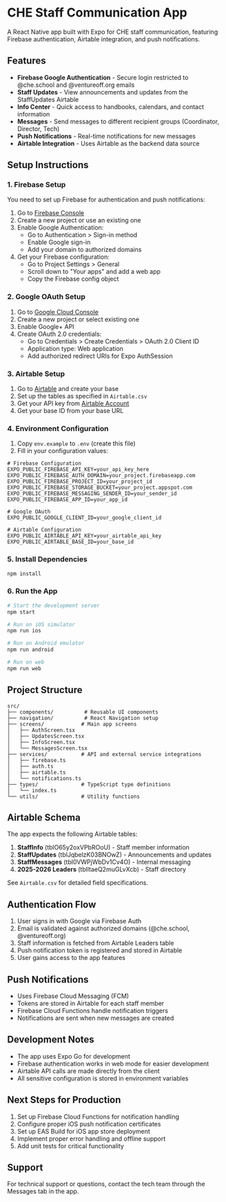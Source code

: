 # CHE Staff Communication App

A React Native app built with Expo for CHE staff communication, featuring Firebase authentication, Airtable integration, and push notifications.

## Features

- **Firebase Google Authentication** - Secure login restricted to @che.school and @ventureoff.org emails
- **Staff Updates** - View announcements and updates from the StaffUpdates Airtable
- **Info Center** - Quick access to handbooks, calendars, and contact information
- **Messages** - Send messages to different recipient groups (Coordinator, Director, Tech)
- **Push Notifications** - Real-time notifications for new messages
- **Airtable Integration** - Uses Airtable as the backend data source

## Setup Instructions

### 1. Firebase Setup

You need to set up Firebase for authentication and push notifications:

1. Go to [Firebase Console](https://console.firebase.google.com/)
2. Create a new project or use an existing one
3. Enable Google Authentication:
   - Go to Authentication > Sign-in method
   - Enable Google sign-in
   - Add your domain to authorized domains
4. Get your Firebase configuration:
   - Go to Project Settings > General
   - Scroll down to "Your apps" and add a web app
   - Copy the Firebase config object

### 2. Google OAuth Setup

1. Go to [Google Cloud Console](https://console.cloud.google.com/)
2. Create a new project or select existing one
3. Enable Google+ API
4. Create OAuth 2.0 credentials:
   - Go to Credentials > Create Credentials > OAuth 2.0 Client ID
   - Application type: Web application
   - Add authorized redirect URIs for Expo AuthSession

### 3. Airtable Setup

1. Go to [Airtable](https://airtable.com/) and create your base
2. Set up the tables as specified in `Airtable.csv`
3. Get your API key from [Airtable Account](https://airtable.com/account)
4. Get your base ID from your base URL

### 4. Environment Configuration

1. Copy `env.example` to `.env` (create this file)
2. Fill in your configuration values:

```env
# Firebase Configuration
EXPO_PUBLIC_FIREBASE_API_KEY=your_api_key_here
EXPO_PUBLIC_FIREBASE_AUTH_DOMAIN=your_project.firebaseapp.com
EXPO_PUBLIC_FIREBASE_PROJECT_ID=your_project_id
EXPO_PUBLIC_FIREBASE_STORAGE_BUCKET=your_project.appspot.com
EXPO_PUBLIC_FIREBASE_MESSAGING_SENDER_ID=your_sender_id
EXPO_PUBLIC_FIREBASE_APP_ID=your_app_id

# Google OAuth
EXPO_PUBLIC_GOOGLE_CLIENT_ID=your_google_client_id

# Airtable Configuration
EXPO_PUBLIC_AIRTABLE_API_KEY=your_airtable_api_key
EXPO_PUBLIC_AIRTABLE_BASE_ID=your_base_id
```

### 5. Install Dependencies

```bash
npm install
```

### 6. Run the App

```bash
# Start the development server
npm start

# Run on iOS simulator
npm run ios

# Run on Android emulator
npm run android

# Run on web
npm run web
```

## Project Structure

```
src/
├── components/          # Reusable UI components
├── navigation/          # React Navigation setup
├── screens/            # Main app screens
│   ├── AuthScreen.tsx
│   ├── UpdatesScreen.tsx
│   ├── InfoScreen.tsx
│   └── MessagesScreen.tsx
├── services/           # API and external service integrations
│   ├── firebase.ts
│   ├── auth.ts
│   ├── airtable.ts
│   └── notifications.ts
├── types/              # TypeScript type definitions
│   └── index.ts
└── utils/              # Utility functions
```

## Airtable Schema

The app expects the following Airtable tables:

1. **StaffInfo** (tblO65y2oxVPbROoU) - Staff member information
2. **StaffUpdates** (tblJqbelzK03BNOwZ) - Announcements and updates
3. **StaffMessages** (tbl0VWPjWbDv1Cv4O) - Internal messaging
4. **2025-2026 Leaders** (tblltaeQ2muGLvXcb) - Staff directory

See `Airtable.csv` for detailed field specifications.

## Authentication Flow

1. User signs in with Google via Firebase Auth
2. Email is validated against authorized domains (@che.school, @ventureoff.org)
3. Staff information is fetched from Airtable Leaders table
4. Push notification token is registered and stored in Airtable
5. User gains access to the app features

## Push Notifications

- Uses Firebase Cloud Messaging (FCM)
- Tokens are stored in Airtable for each staff member
- Firebase Cloud Functions handle notification triggers
- Notifications are sent when new messages are created

## Development Notes

- The app uses Expo Go for development
- Firebase authentication works in web mode for easier development
- Airtable API calls are made directly from the client
- All sensitive configuration is stored in environment variables

## Next Steps for Production

1. Set up Firebase Cloud Functions for notification handling
2. Configure proper iOS push notification certificates
3. Set up EAS Build for iOS app store deployment
4. Implement proper error handling and offline support
5. Add unit tests for critical functionality

## Support

For technical support or questions, contact the tech team through the Messages tab in the app.
